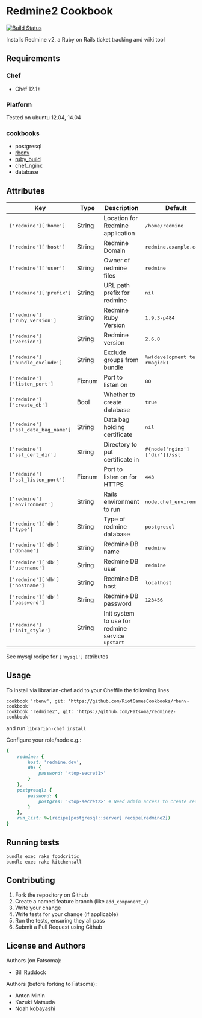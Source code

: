 # Redmine2 Cookbook

[![Build Status](https://secure.travis-ci.org/aminin/redmine2-cookbook.png?branch=master)](http://travis-ci.org/aminin/redmine2-cookbook)

Installs Redmine v2, a Ruby on Rails ticket tracking and wiki tool

## Requirements

### Chef

* Chef 12.1+

### Platform

Tested on ubuntu 12.04, 14.04

### cookbooks

* postgresql
* [rbenv](https://github.com/RiotGamesCookbooks/rbenv-cookbook)
* [ruby_build](https://github.com/fnichol/chef-ruby_build)
* chef_nginx
* database

## Attributes

| Key                                       | Type    | Description                      | Default                               |
|-------------------------------------------|---------|----------------------------------|---------------------------------------|
| <tt>['redmine']['home']</tt>              | String  | Location for Redmine application | <tt>/home/redmine</tt>                |
| <tt>['redmine']['host']</tt>              | String  | Redmine Domain                   | <tt>redmine.example.com</tt>          |
| <tt>['redmine']['user']</tt>              | String  | Owner of redmine files           | <tt>redmine</tt>                      |
| <tt>['redmine']['prefix']</tt>            | String  | URL path prefix for redmine      | <tt>nil</tt>                          |
| <tt>['redmine']['ruby_version']</tt>      | String  | Redmine Ruby Version             | <tt>1.9.3-p484</tt>                   |
| <tt>['redmine']['version']</tt>           | String  | Redmine version                  | <tt>2.6.0</tt>                        |
| <tt>['redmine']['bundle_exclude']</tt>    | String  | Exclude groups from bundle       | <tt>%w(development test rmagick)</tt> |
| <tt>['redmine']['listen_port']</tt>       | Fixnum  | Port to listen on                | <tt>80</tt>                           |
| <tt>['redmine']['create_db']</tt>         | Bool    | Whether to create database       | <tt>true</tt>                         |
| <tt>['redmine']['ssl_data_bag_name']</tt> | String  | Data bag holding certificate     | <tt>nil</tt>                          |
| <tt>['redmine']['ssl_cert_dir']</tt>      | String  | Directory to put certificate in  | <tt>#{node['nginx']['dir']}/ssl</tt>  |
| <tt>['redmine']['ssl_listen_port']</tt>   | Fixnum  | Port to listen on for HTTPS      | <tt>443</tt>                          |
| <tt>['redmine']['environment']</tt>       | String  | Rails environment to run         | <tt>node.chef_environment</tt>        |
| <tt>['redmine']['db']['type']</tt>        | String  | Type of redmine database         | <tt>postgresql</tt>                   |
| <tt>['redmine']['db']['dbname']</tt>      | String  | Redmine DB name                  | <tt>redmine</tt>                      |
| <tt>['redmine']['db']['username']</tt>    | String  | Redmine DB user                  | <tt>redmine</tt>                      |
| <tt>['redmine']['db']['hostname']</tt>    | String  | Redmine DB host                  | <tt>localhost</tt>                    |
| <tt>['redmine']['db']['password']</tt>    | String  | Redmine DB password              | <tt>123456</tt>                       |
| <tt>['redmine']['init_style']</tt>        | String  | Init system to use for redmine service <tt>upstart</tt>

See mysql recipe for `['mysql']` attributes

## Usage

To install via librarian-chef add to your Cheffile the following lines

```
cookbook 'rbenv', git: 'https://github.com/RiotGamesCookbooks/rbenv-cookbook'
cookbook 'redmine2', git: 'https://github.com/Fatsoma/redmine2-cookbook'
```

and run `librarian-chef install`

Configure your role/node e.g.:

```ruby
{
    redmine: {
        host: 'redmine.dev',
        db: {
            password: '<top-secret1>'
        }
    },
    postgresql: {
        password: {
            postgres: '<top-secret2>' # Need admin access to create redmine DB
        }
    },
    run_list: %w(recipe[postgresql::server] recipe[redmine2])
}
```

## Running tests

```
bundle exec rake foodcritic
bundle exec rake kitchen:all
```

## Contributing

1. Fork the repository on Github
2. Create a named feature branch (like `add_component_x`)
3. Write your change
4. Write tests for your change (if applicable)
5. Run the tests, ensuring they all pass
6. Submit a Pull Request using Github

## License and Authors

Authors (on Fatsoma):

* Bill Ruddock

Authors (before forking to Fatsoma):

* Anton Minin
* Kazuki Matsuda
* Noah kobayashi
